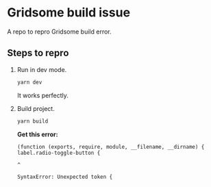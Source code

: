 # Gridsome build issue

A repo to repro Gridsome build error.

## Steps to repro

1. Run in dev mode.  
   ```bash
   yarn dev
   ```

   It works perfectly.

2. Build project.  
   ```bash
   yarn build
   ```

   **Get this error:**
   ```
   (function (exports, require, module, __filename, __dirname) { label.radio-toggle-button {
                                                                                        ^

   SyntaxError: Unexpected token {
   ```
